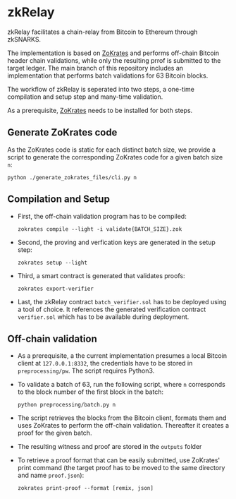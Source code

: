 # zkRelay

zkRelay facilitates a chain-relay from Bitcoin to Ethereum through zkSNARKS.

The implementation is based on [ZoKrates](https://github.com/Zokrates/ZoKrates) and performs off-chain Bitcoin header chain validations, while only the resulting prrof is submitted to the target ledger.
The main branch of this repository includes an implementation that performs batch validations for 63 Bitcoin blocks.

The workflow of zkRelay is seperated into two steps, a one-time compilation and setup step and many-time validation.

As a prerequisite, [ZoKrates](https://github.com/Zokrates/ZoKrates) needs to be installed for both steps.

## Generate ZoKrates code

As the ZoKrates code is static for each distinct batch size, we provide a script to generate the corresponding ZoKrates code for a given batch size `n`:

  `python ./generate_zokrates_files/cli.py n`

## Compilation and Setup

- First, the off-chain validation program has to be compiled:

  `zokrates compile --light -i validate{BATCH_SIZE}.zok`

- Second, the proving and verfication keys are generated in the setup step:

  `zokrates setup --light`

- Third, a smart contract is generated that validates proofs:

  `zokrates export-verifier`
  
- Last, the zkRelay contract `batch_verifier.sol` has to be deployed using a tool of choice. It references the generated verification contract `verifier.sol` which has to be available during deployment.

## Off-chain validation

- As a prerequisite, a the current implementation presumes a local Bitcoin client at `127.0.0.1:8332`, the credentials have to be stored in `preprocessing/pw`. The script requires Python3.

- To validate a batch of 63, run the following script, where `n` corresponds to the block number of the first block in the batch:

  `python preprocessing/batch.py n`

- The script retrieves the blocks from the Bitcoin client, formats them and uses ZoKrates to perform the off-chain validation. Thereafter it creates a proof for the given batch.

- The resulting witness and proof are stored in the `outputs` folder

- To retrieve a proof format that can be easily submitted, use ZoKrates' print command (the target proof has to be moved to the same directory and name `proof.json`):

  `zokrates print-proof --format [remix, json]`
